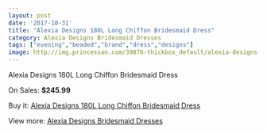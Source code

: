 ```yaml
---
layout: post
date: '2017-10-31'
title: "Alexia Designs 180L Long Chiffon Bridesmaid Dress"
category: Alexia Designs Bridesmaid Dresses
tags: ["evening","beaded","brand","dress","designs"]
image: http://img.princessan.com/39876-thickbox_default/alexia-designs-180l-long-chiffon-bridesmaid-dress.jpg
---
```

Alexia Designs 180L Long Chiffon Bridesmaid Dress

On Sales: **$245.99**
<a href="https://www.princessan.com/en/18597-alexia-designs-180l-long-chiffon-bridesmaid-dress.html"><amp-img layout="responsive" width="600" height="600" src="//img.princessan.com/39876-thickbox_default/alexia-designs-180l-long-chiffon-bridesmaid-dress.jpg" alt="Alexia Designs 180L Long Chiffon Bridesmaid Dress 0" /></a>

Buy it: [Alexia Designs 180L Long Chiffon Bridesmaid Dress](https://www.princessan.com/en/18597-alexia-designs-180l-long-chiffon-bridesmaid-dress.html "Alexia Designs 180L Long Chiffon Bridesmaid Dress")

View more: [Alexia Designs Bridesmaid Dresses](https://www.princessan.com/en/172- "Alexia Designs Bridesmaid Dresses")